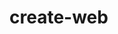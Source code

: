 # create-web
<html>
  <head>
    <title> NguyenBao < /title>
    <style>
    body{
        backgroud-color: black;
        text-align: center;
        padding: 200px;
      }
    h1{
      font-size: 60px;
      color: while;
      color: #eeee33;
      }
    </style>
    </head>
    <body>
    <h1> NGUYENBAO </h1>
    </body>
    </html> 
